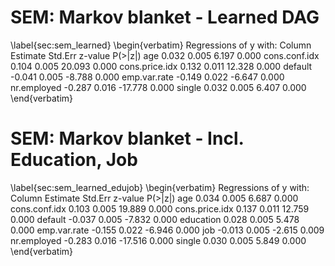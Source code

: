 # SEM: Markov blanket - Learned DAG
\label{sec:sem_learned}
\begin{verbatim}
Regressions of y with:
Column         Estimate  Std.Err  z-value  P(>|z|)
age               0.032    0.005    6.197    0.000
cons.conf.idx     0.104    0.005   20.093    0.000
cons.price.idx    0.132    0.011   12.328    0.000
default          -0.041    0.005   -8.788    0.000
emp.var.rate     -0.149    0.022   -6.647    0.000
nr.employed      -0.287    0.016  -17.778    0.000
single            0.032    0.005    6.407    0.000
\end{verbatim}

# SEM: Markov blanket - Incl. Education, Job
\label{sec:sem_learned_edujob}
\begin{verbatim}
Regressions of y with:
Column         Estimate  Std.Err  z-value  P(>|z|)
age               0.034    0.005    6.687    0.000
cons.conf.idx     0.103    0.005   19.889    0.000
cons.price.idx    0.137    0.011   12.759    0.000
default          -0.037    0.005   -7.832    0.000
education         0.028    0.005    5.478    0.000
emp.var.rate     -0.155    0.022   -6.946    0.000
job              -0.013    0.005   -2.615    0.009
nr.employed      -0.283    0.016  -17.516    0.000
single            0.030    0.005    5.849    0.000
\end{verbatim}
